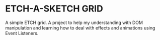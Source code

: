 # ETCH-A-SKETCH GRID
A simple ETCH grid. A project to help my understanding with DOM manipulation and learning how to deal with effects and animations using Event Listeners.